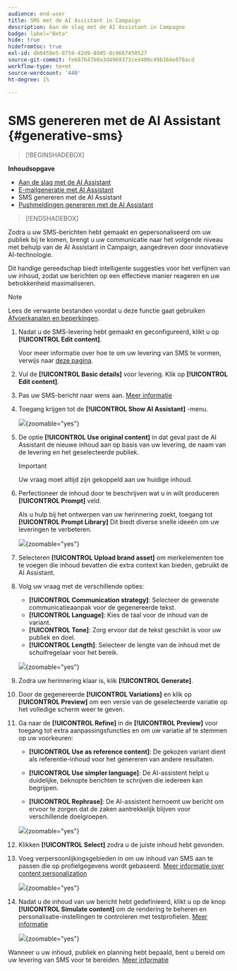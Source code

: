 ```yaml
---
audience: end-user
title: SMS met de AI Assistant in Campaign
description: Aan de slag met de AI Assistant in Campagne
badge: label="Beta"
hide: true
hidefromtoc: true
exl-id: db0459e5-8759-42d9-8945-8c9667450527
source-git-commit: fe687647b0a3d4969373ced400c49b364e878acd
workflow-type: tm+mt
source-wordcount: '440'
ht-degree: 1%

---
```


# SMS genereren met de AI Assistant {#generative-sms}

>[!BEGINSHADEBOX]

**Inhoudsopgave**

* [Aan de slag met de AI Assistant](generative-gs.md)
* [E-mailgeneratie met AI Assistant](generative-content.md)
* SMS genereren met de AI Assistant
* [Pushmeldingen genereren met de AI Assistant](generative-push.md)

>[!ENDSHADEBOX]

Zodra u uw SMS-berichten hebt gemaakt en gepersonaliseerd om uw publiek bij te komen, brengt u uw communicatie naar het volgende niveau met behulp van de AI Assistant in Campaign, aangedreven door innovatieve AI-technologie.

Dit handige gereedschap biedt intelligente suggesties voor het verfijnen van uw inhoud, zodat uw berichten op een effectieve manier reageren en uw betrokkenheid maximaliseren.

>[!NOTE]
>
>Lees de verwante bestanden voordat u deze functie gaat gebruiken [Afvoerkanalen en beperkingen](generative-gs.md#generative-guardrails).

1. Nadat u de SMS-levering hebt gemaakt en geconfigureerd, klikt u op **[!UICONTROL Edit content]**.

   Voor meer informatie over hoe te om uw levering van SMS te vormen, verwijs naar [deze pagina](../sms/create-sms.md).

1. Vul de **[!UICONTROL Basic details]** voor levering. Klik op **[!UICONTROL Edit content]**.

1. Pas uw SMS-bericht naar wens aan. [Meer informatie](../sms/content-sms.md)

1. Toegang krijgen tot de **[!UICONTROL Show AI Assistant]** -menu.

   ![](assets/sms-genai-1.png){zoomable=&quot;yes&quot;}

1. De optie **[!UICONTROL Use original content]** in dat geval past de AI Assistant de nieuwe inhoud aan op basis van uw levering, de naam van de levering en het geselecteerde publiek.

   >[!IMPORTANT]
   >
   > Uw vraag moet altijd zijn gekoppeld aan uw huidige inhoud.

1. Perfectioneer de inhoud door te beschrijven wat u in wilt produceren **[!UICONTROL Prompt]** veld.

   Als u hulp bij het ontwerpen van uw herinnering zoekt, toegang tot **[!UICONTROL Prompt Library]** Dit biedt diverse snelle ideeën om uw leveringen te verbeteren.

   ![](assets/sms-genai-2.png){zoomable=&quot;yes&quot;}

1. Selecteren **[!UICONTROL Upload brand asset]** om merkelementen toe te voegen die inhoud bevatten die extra context kan bieden, gebruikt de AI Assistant.

1. Volg uw vraag met de verschillende opties:

   * **[!UICONTROL Communication strategy]**: Selecteer de gewenste communicatieaanpak voor de gegenereerde tekst.
   * **[!UICONTROL Language]**: Kies de taal voor de inhoud van de variant.
   * **[!UICONTROL Tone]**: Zorg ervoor dat de tekst geschikt is voor uw publiek en doel.
   * **[!UICONTROL Length]**: Selecteer de lengte van de inhoud met de schuifregelaar voor het bereik.

   ![](assets/sms-genai-3.png){zoomable=&quot;yes&quot;}

1. Zodra uw herinnering klaar is, klik **[!UICONTROL Generate]**.

1. Door de gegenereerde **[!UICONTROL Variations]** en klik op **[!UICONTROL Preview]** om een versie van de geselecteerde variatie op het volledige scherm weer te geven.

1. Ga naar de **[!UICONTROL Refine]** in de **[!UICONTROL Preview]** voor toegang tot extra aanpassingsfuncties en om uw variatie af te stemmen op uw voorkeuren:

   * **[!UICONTROL Use as reference content]**: De gekozen variant dient als referentie-inhoud voor het genereren van andere resultaten.

   * **[!UICONTROL Use simpler language]**: De AI-assistent helpt u duidelijke, beknopte berichten te schrijven die iedereen kan begrijpen.

   * **[!UICONTROL Rephrase]**: De AI-assistent hernoemt uw bericht om ervoor te zorgen dat de zaken aantrekkelijk blijven voor verschillende doelgroepen.

   ![](assets/sms-genai-4.png){zoomable=&quot;yes&quot;}

1. Klikken **[!UICONTROL Select]** zodra u de juiste inhoud hebt gevonden.

1. Voeg verpersoonlijkingsgebieden in om uw inhoud van SMS aan te passen die op profielgegevens wordt gebaseerd. [Meer informatie over content personalization](../personalization/personalize.md)

   ![](assets/sms-genai-5.png){zoomable=&quot;yes&quot;}

1. Nadat u de inhoud van uw bericht hebt gedefinieerd, klikt u op de knop **[!UICONTROL Simulate content]** om de rendering te beheren en personalisatie-instellingen te controleren met testprofielen. [Meer informatie](../preview-test/preview-content.md)

   ![](assets/sms-genai-6.png){zoomable=&quot;yes&quot;}

Wanneer u uw inhoud, publiek en planning hebt bepaald, bent u bereid om uw levering van SMS voor te bereiden. [Meer informatie](../monitor/prepare-send.md)
